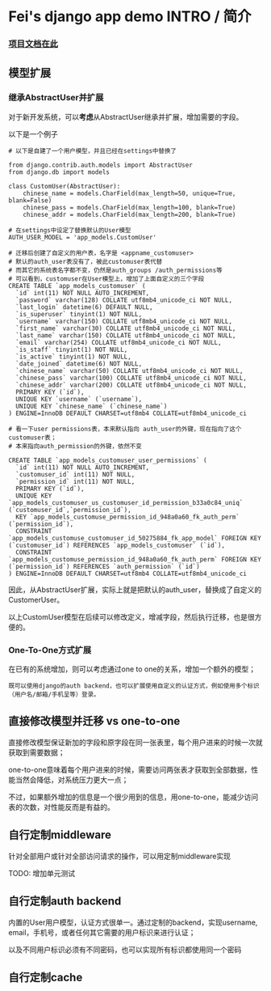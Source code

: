 # Fei's django app demo INTRO / 简介

### [项目文档在此](https://fei.readthedocs.io/zh_CN/latest/)

## 模型扩展

### 继承AbstractUser并扩展

对于新开发系统，可以**考虑**从AbstractUser继承并扩展，增加需要的字段。

以下是一个例子

```
# 以下是自建了一个用户模型，并且已经在settings中替换了

from django.contrib.auth.models import AbstractUser
from django.db import models

class CustomUser(AbstractUser):
    chinese_name = models.CharField(max_length=50, unique=True, blank=False)
    chinese_pass = models.CharField(max_length=100, blank=True)
    chinese_addr = models.CharField(max_length=200, blank=True)

# 在settings中设定了替换默认的User模型
AUTH_USER_MODEL = 'app_models.CustomUser'

# 迁移后创建了自定义的用户表，名字是 <appname_customuser>
# 默认的auth_user表没有了，被此customuser表代替
# 而其它的系统表名字都不变，仍然是auth_groups /auth_permissions等
# 可以看到，customuser在User模型上，增加了上面自定义的三个字段
CREATE TABLE `app_models_customuser` (
  `id` int(11) NOT NULL AUTO_INCREMENT,
  `password` varchar(128) COLLATE utf8mb4_unicode_ci NOT NULL,
  `last_login` datetime(6) DEFAULT NULL,
  `is_superuser` tinyint(1) NOT NULL,
  `username` varchar(150) COLLATE utf8mb4_unicode_ci NOT NULL,
  `first_name` varchar(30) COLLATE utf8mb4_unicode_ci NOT NULL,
  `last_name` varchar(150) COLLATE utf8mb4_unicode_ci NOT NULL,
  `email` varchar(254) COLLATE utf8mb4_unicode_ci NOT NULL,
  `is_staff` tinyint(1) NOT NULL,
  `is_active` tinyint(1) NOT NULL,
  `date_joined` datetime(6) NOT NULL,
  `chinese_name` varchar(50) COLLATE utf8mb4_unicode_ci NOT NULL,
  `chinese_pass` varchar(100) COLLATE utf8mb4_unicode_ci NOT NULL,
  `chinese_addr` varchar(200) COLLATE utf8mb4_unicode_ci NOT NULL,
  PRIMARY KEY (`id`),
  UNIQUE KEY `username` (`username`),
  UNIQUE KEY `chinese_name` (`chinese_name`)
) ENGINE=InnoDB DEFAULT CHARSET=utf8mb4 COLLATE=utf8mb4_unicode_ci

# 看一下user permissions表，本来默认指向 auth_user的外键，现在指向了这个customuser表；
# 本来指向auth_permission的外键，依然不变

CREATE TABLE `app_models_customuser_user_permissions` (
  `id` int(11) NOT NULL AUTO_INCREMENT,
  `customuser_id` int(11) NOT NULL,
  `permission_id` int(11) NOT NULL,
  PRIMARY KEY (`id`),
  UNIQUE KEY `app_models_customuser_us_customuser_id_permission_b33a0c84_uniq` (`customuser_id`,`permission_id`),
  KEY `app_models_customuse_permission_id_948a0a60_fk_auth_perm` (`permission_id`),
  CONSTRAINT `app_models_customuse_customuser_id_50275884_fk_app_model` FOREIGN KEY (`customuser_id`) REFERENCES `app_models_customuser` (`id`),
  CONSTRAINT `app_models_customuse_permission_id_948a0a60_fk_auth_perm` FOREIGN KEY (`permission_id`) REFERENCES `auth_permission` (`id`)
) ENGINE=InnoDB DEFAULT CHARSET=utf8mb4 COLLATE=utf8mb4_unicode_ci
```

因此，从AbstractUser扩展，实际上就是把默认的auth_user，替换成了自定义的CustomerUser。

以上CustomUser模型在后续可以修改定义，增减字段，然后执行迁移，也是很方便的。

### One-To-One方式扩展

在已有的系统增加，则可以考虑通过one to one的关系，增加一个额外的模型；

```
既可以使用django的auth backend，也可以扩展使用自定义的认证方式，例如使用多个标识（用户名/邮箱/手机呈等）登录。
```

## 直接修改模型并迁移 vs one-to-one 

直接修改模型保证新加的字段和原字段在同一张表里，每个用户进来的时候一次就获取到需要数据；

one-to-one意味着每个用户进来的时候，需要访问两张表才获取到全部数据，性能当然会降低，对系统压力更大一点；

不过，如果额外增加的信息是一个很少用到的信息，用one-to-one，能减少访问表的次数，对性能反而是有益的。

## 自行定制middleware

针对全部用户或针对全部访问请求的操作，可以用定制middleware实现

TODO: 增加单元测试

## 自行定制auth backend

内置的User用户模型，认证方式很单一。通过定制的backend，实现username, email，手机号，或者任何其它需要的用户标识来进行认证；

以及不同用户标识必须有不同密码，也可以实现所有标识都使用同一个密码


## 自行定制cache




